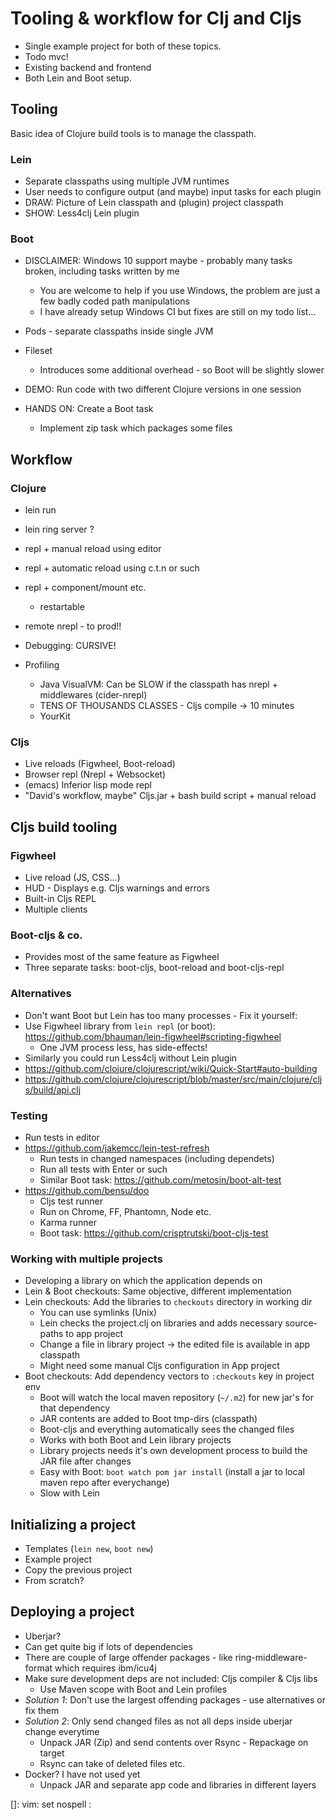 # Tooling & workflow for Clj and Cljs

- Single example project for both of these topics.
- Todo mvc!
- Existing backend and frontend
- Both Lein and Boot setup.

## Tooling

Basic idea of Clojure build tools is to manage the classpath.

### Lein

- Separate classpaths using multiple JVM runtimes
- User needs to configure output (and maybe) input tasks for each plugin
- DRAW: Picture of Lein classpath and (plugin) project classpath
- SHOW: Less4clj Lein plugin

### Boot

- DISCLAIMER: Windows 10 support maybe - probably many tasks broken, including tasks written by me
    - You are welcome to help if you use Windows, the problem are just a few badly coded path manipulations
    - I have already setup Windows CI but fixes are still on my todo list...

- Pods - separate classpaths inside single JVM
- Fileset
    - Introduces some additional overhead - so Boot will be slightly slower
- DEMO: Run code with two different Clojure versions in one session
- HANDS ON: Create a Boot task
    - Implement zip task which packages some files

## Workflow

### Clojure

- lein run
- lein ring server ?
- repl + manual reload using editor
- repl + automatic reload using c.t.n or such
- repl + component/mount etc.
    - restartable
- remote nrepl - to prod!!

- Debugging: CURSIVE!

- Profiling
    - Java VisualVM: Can be SLOW if the classpath has nrepl + middlewares (cider-nrepl)
    - TENS OF THOUSANDS CLASSES - Cljs compile -> 10 minutes
    - YourKit

### Cljs

- Live reloads (Figwheel, Boot-reload)
- Browser repl (Nrepl + Websocket)
- (emacs) Inferior lisp mode repl
- "David's workflow, maybe" Cljs.jar + bash build script + manual reload

## Cljs build tooling

### Figwheel

- Live reload (JS, CSS...)
- HUD - Displays e.g. Cljs warnings and errors
- Built-in Cljs REPL
- Multiple clients

### Boot-cljs & co.

- Provides most of the same feature as Figwheel
- Three separate tasks: boot-cljs, boot-reload and boot-cljs-repl

### Alternatives

- Don't want Boot but Lein has too many processes - Fix it yourself:
- Use Figwheel library from `lein repl` (or boot): https://github.com/bhauman/lein-figwheel#scripting-figwheel
    - One JVM process less, has side-effects!
- Similarly you could run Less4clj without Lein plugin
- https://github.com/clojure/clojurescript/wiki/Quick-Start#auto-building
- https://github.com/clojure/clojurescript/blob/master/src/main/clojure/cljs/build/api.clj

### Testing

- Run tests in editor
- https://github.com/jakemcc/lein-test-refresh
    - Run tests in changed namespaces (including dependets)
    - Run all tests with Enter or such
    - Similar Boot task: https://github.com/metosin/boot-alt-test
- https://github.com/bensu/doo
    - Cljs test runner
    - Run on Chrome, FF, Phantomn, Node etc.
    - Karma runner
    - Boot task: https://github.com/crisptrutski/boot-cljs-test

### Working with multiple projects

- Developing a library on which the application depends on
- Lein & Boot checkouts: Same objective, different implementation
- Lein checkouts: Add the libraries to `checkouts` directory in working dir
    - You can use symlinks (Unix)
    - Lein checks the project.clj on libraries and adds necessary source-paths to app project
    - Change a file in library project -> the edited file is available in app classpath
    - Might need some manual Cljs configuration in App project
- Boot checkouts: Add dependency vectors to `:checkouts` key in project env
    - Boot will watch the local maven repository (`~/.m2`) for new jar's for that dependency
    - JAR contents are added to Boot tmp-dirs (classpath)
    - Boot-cljs and everything automatically sees the changed files
    - Works with both Boot and Lein library projects
    - Library projects needs it's own development process to build the JAR file after changes
    - Easy with Boot: `boot watch pom jar install` (install a jar to local maven repo after everychange)
    - Slow with Lein

## Initializing a project

- Templates (`lein new`, `boot new`)
- Example project
- Copy the previous project
- From scratch?

## Deploying a project

- Uberjar?
- Can get quite big if lots of dependencies
- There are couple of large offender packages - like ring-middleware-format which requires ibm/icu4j
- Make sure development deps are not included: Cljs compiler & Cljs libs
    - Use Maven scope with Boot and Lein profiles
- *Solution 1*: Don't use the largest offending packages - use alternatives or fix them
- *Solution 2*: Only send changed files as not all deps inside uberjar change everytime
    - Unpack JAR (Zip) and send contents over Rsync - Repackage on target
    - Rsync can take of deleted files etc.
- Docker? I have not used yet
    - Unpack JAR and separate app code and libraries in different layers

[]: vim: set nospell :

